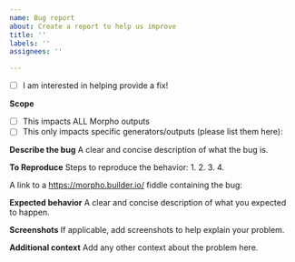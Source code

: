 ```yaml
---
name: Bug report
about: Create a report to help us improve
title: ''
labels: ''
assignees: ''

---
```


<!-- If you have a question or need help regarding how the Builder product works, then https://forum.builder.io is a much better place to ask your question. -->

- [ ] I am interested in helping provide a fix!

**Scope**
- [ ] This impacts ALL Morpho outputs
- [ ] This only impacts specific generators/outputs (please list them here):

**Describe the bug**
A clear and concise description of what the bug is.

**To Reproduce**
Steps to reproduce the behavior:
1.
2.
3.
4.

A link to a https://morpho.builder.io/ fiddle containing the bug:

**Expected behavior**
A clear and concise description of what you expected to happen.

**Screenshots**
If applicable, add screenshots to help explain your problem.

**Additional context**
Add any other context about the problem here.
